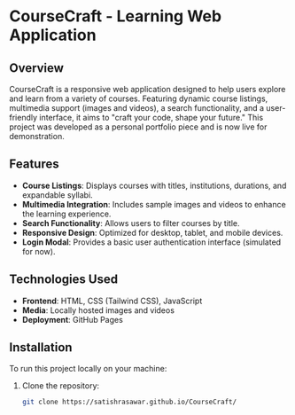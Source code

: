 # CourseCraft - Learning Web Application

## Overview
CourseCraft is a responsive web application designed to help users explore and learn from a variety of courses. Featuring dynamic course listings, multimedia support (images and videos), a search functionality, and a user-friendly interface, it aims to "craft your code, shape your future." This project was developed as a personal portfolio piece and is now live for demonstration.

## Features
- **Course Listings**: Displays courses with titles, institutions, durations, and expandable syllabi.
- **Multimedia Integration**: Includes sample images and videos to enhance the learning experience.
- **Search Functionality**: Allows users to filter courses by title.
- **Responsive Design**: Optimized for desktop, tablet, and mobile devices.
- **Login Modal**: Provides a basic user authentication interface (simulated for now).

## Technologies Used
- **Frontend**: HTML, CSS (Tailwind CSS), JavaScript
- **Media**: Locally hosted images and videos
- **Deployment**: GitHub Pages

## Installation
To run this project locally on your machine:
1. Clone the repository:
   ```bash
   git clone https://satishrasawar.github.io/CourseCraft/
   
